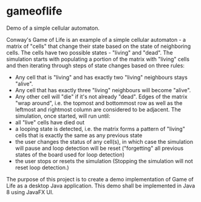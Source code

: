 # gameoflife
Demo of a simple cellular automaton.

Conway's Game of Life is an example of a simple cellular automaton - a matrix of "cells" that change their state based on the state of neighboring cells. The cells have two possible states - "living" and "dead". The simulation starts with populating a portion of the matrix with "living" cells and then iterating through steps of state changes based on three rules:
- Any cell that is "living" and has exactly two "living" neighbours stays "alive".
- Any cell that has exactly three "living" neighbours will become "alive".
- Any other cell will "die" if it's not already "dead".
Edges of the matrix "wrap around", i.e. the topmost and bottommost row as well as the leftmost and rightmost column are considered to be adjacent.
The simulation, once started, will run until:
- all "live" cells have died out
- a looping state is detected, i.e. the matrix forms a pattern of "living" cells that is exactly the same as any previous state
- the user changes the status of any cell(s), in which case the simulation will pause and loop detection will be reset ("forgetting" all previous states of the board used for loop detection)
- the user stops or resets the simulation (Stopping the simulation will not reset loop detection.)

The purpose of this project is to create a demo implementation of Game of Life as a desktop Java application.
This demo shall be implemented in Java 8 using JavaFX UI.

